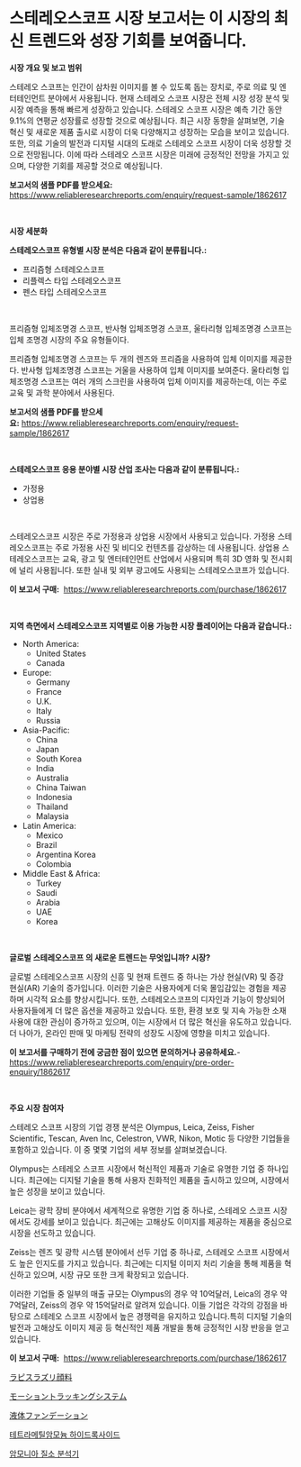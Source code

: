 <p><h1>스테레오스코프 시장 보고서는 이 시장의 최신 트렌드와 성장 기회를 보여줍니다.</h1></p><p><strong>시장 개요 및 보고 범위</strong></p>
<p><p>스테레오 스코프는 인간이 삼차원 이미지를 볼 수 있도록 돕는 장치로, 주로 의료 및 엔터테인먼트 분야에서 사용됩니다. 현재 스테레오 스코프 시장은 전체 시장 성장 분석 및 시장 예측을 통해 빠르게 성장하고 있습니다. 스테레오 스코프 시장은 예측 기간 동안 9.1%의 연평균 성장률로 성장할 것으로 예상됩니다. 최근 시장 동향을 살펴보면, 기술 혁신 및 새로운 제품 출시로 시장이 더욱 다양해지고 성장하는 모습을 보이고 있습니다. 또한, 의료 기술의 발전과 디지털 시대의 도래로 스테레오 스코프 시장이 더욱 성장할 것으로 전망됩니다. 이에 따라 스테레오 스코프 시장은 미래에 긍정적인 전망을 가지고 있으며, 다양한 기회를 제공할 것으로 예상됩니다.</p></p>
<p><strong>보고서의 샘플 PDF를 받으세요:</strong> <a href="https://www.reliableresearchreports.com/enquiry/request-sample/1862617">https://www.reliableresearchreports.com/enquiry/request-sample/1862617</a></p>
<p>&nbsp;</p>
<p><strong>시장 세분화</strong></p>
<p><strong>스테레오스코프 유형별 시장 분석은 다음과 같이 분류됩니다.:</strong></p>
<p><ul><li>프리즘형 스테레오스코프</li><li>리플렉스 타입 스테레오스코프</li><li>펜스 타입 스테레오스코프</li></ul></p>
<p>&nbsp;</p>
<p><p>프리즘형 입체조명경 스코프, 반사형 입체조명경 스코프, 울타리형 입체조명경 스코프는 입체 조명경 시장의 주요 유형들이다. </p><p>프리즘형 입체조명경 스코프는 두 개의 렌즈와 프리즘을 사용하여 입체 이미지를 제공한다. 반사형 입체조명경 스코프는 거울을 사용하여 입체 이미지를 보여준다. 울타리형 입체조명경 스코프는 여러 개의 스크린을 사용하여 입체 이미지를 제공하는데, 이는 주로 교육 및 과학 분야에서 사용된다.</p></p>
<p><strong>보고서의 샘플 PDF를 받으세요:</strong>&nbsp;<a href="https://www.reliableresearchreports.com/enquiry/request-sample/1862617">https://www.reliableresearchreports.com/enquiry/request-sample/1862617</a></p>
<p>&nbsp;</p>
<p><strong> 스테레오스코프 응용 분야별 시장 산업 조사는 다음과 같이 분류됩니다.:</strong></p>
<p><ul><li>가정용</li><li>상업용</li></ul></p>
<p>&nbsp;</p>
<p><p>스테레오스코프 시장은 주로 가정용과 상업용 시장에서 사용되고 있습니다. 가정용 스테레오스코프는 주로 가정용 사진 및 비디오 컨텐츠를 감상하는 데 사용됩니다. 상업용 스테레오스코프는 교육, 광고 및 엔터테인먼트 산업에서 사용되며 특히 3D 영화 및 전시회에 널리 사용됩니다. 또한 실내 및 외부 광고에도 사용되는 스테레오스코프가 있습니다.</p></p>
<p><strong>이 보고서 구매:</strong>&nbsp; <a href="https://www.reliableresearchreports.com/purchase/1862617">https://www.reliableresearchreports.com/purchase/1862617</a></p>
<p>&nbsp;</p>
<p><strong>지역 측면에서 스테레오스코프 지역별로 이용 가능한 시장 플레이어는 다음과 같습니다.:</strong></p>
<p><ul>
    <li>
        North America:
        <ul>
            <li>United States</li>
            <li>Canada</li>
        </ul>
    </li>
    <li>
        Europe:
        <ul>
            <li>Germany</li>
            <li>France</li>
            <li>U.K.</li>
            <li>Italy</li>
            <li>Russia</li>
        </ul>
    </li>
    <li>
        Asia-Pacific:
        <ul>
            <li>China</li>
            <li>Japan</li>
            <li>South Korea</li>
            <li>India</li>
            <li>Australia</li>
            <li>China Taiwan</li>
            <li>Indonesia</li>
            <li>Thailand</li>
            <li>Malaysia</li>
        </ul>
    </li>
    <li>
        Latin America:
        <ul>
            <li>Mexico</li>
            <li>Brazil</li>
            <li>Argentina Korea</li>
            <li>Colombia</li>
        </ul>
    </li>
    <li>
        Middle East & Africa:
        <ul>
            <li>Turkey</li>
            <li>Saudi</li>
            <li>Arabia</li>
            <li>UAE</li>
            <li>Korea</li>
        </ul>
    </li>
    </ul></p>
<p>&nbsp;</p>
<p><strong>글로벌 스테레오스코프 의 새로운 트렌드는 무엇입니까? 시장?</strong></p>
<p><p>글로벌 스테레오스코프 시장의 신흥 및 현재 트렌드 중 하나는 가상 현실(VR) 및 증강 현실(AR) 기술의 증가입니다. 이러한 기술은 사용자에게 더욱 몰입감있는 경험을 제공하며 시각적 요소를 향상시킵니다. 또한, 스테레오스코프의 디자인과 기능이 향상되어 사용자들에게 더 많은 옵션을 제공하고 있습니다. 또한, 환경 보호 및 지속 가능한 소재 사용에 대한 관심이 증가하고 있으며, 이는 시장에서 더 많은 혁신을 유도하고 있습니다. 더 나아가, 온라인 판매 및 마케팅 전략의 성장도 시장에 영향을 미치고 있습니다.</p></p>
<p><strong>이 보고서를 구매하기 전에 궁금한 점이 있으면 문의하거나 공유하세요.</strong>- <a href="https://www.reliableresearchreports.com/enquiry/pre-order-enquiry/1862617">https://www.reliableresearchreports.com/enquiry/pre-order-enquiry/1862617</a></p>
<p>&nbsp;</p>
<p><strong>주요 시장 참여자</strong></p>
<p><p>스테레오 스코프 시장의 기업 경쟁 분석은 Olympus, Leica, Zeiss, Fisher Scientific, Tescan, Aven Inc, Celestron, VWR, Nikon, Motic 등 다양한 기업들을 포함하고 있습니다. 이 중 몇몇 기업의 세부 정보를 살펴보겠습니다.</p><p>Olympus는 스테레오 스코프 시장에서 혁신적인 제품과 기술로 유명한 기업 중 하나입니다. 최근에는 디지털 기술을 통해 사용자 친화적인 제품을 출시하고 있으며, 시장에서 높은 성장을 보이고 있습니다.</p><p>Leica는 광학 장비 분야에서 세계적으로 유명한 기업 중 하나로, 스테레오 스코프 시장에서도 강세를 보이고 있습니다. 최근에는 고해상도 이미지를 제공하는 제품을 중심으로 시장을 선도하고 있습니다.</p><p>Zeiss는 렌즈 및 광학 시스템 분야에서 선두 기업 중 하나로, 스테레오 스코프 시장에서도 높은 인지도를 가지고 있습니다. 최근에는 디지털 이미지 처리 기술을 통해 제품을 혁신하고 있으며, 시장 규모 또한 크게 확장되고 있습니다.</p><p>이러한 기업들 중 일부의 매출 규모는 Olympus의 경우 약 10억달러, Leica의 경우 약 7억달러, Zeiss의 경우 약 15억달러로 알려져 있습니다. 이들 기업은 각각의 강점을 바탕으로 스테레오 스코프 시장에서 높은 경쟁력을 유지하고 있습니다.특히 디지털 기술의 발전과 고해상도 이미지 제공 등 혁신적인 제품 개발을 통해 긍정적인 시장 반응을 얻고 있습니다.</p></p>
<p><strong>이 보고서 구매:</strong>&nbsp;&nbsp;<a href="https://www.reliableresearchreports.com/purchase/1862617">https://www.reliableresearchreports.com/purchase/1862617</a></p>
<p><p><a href="https://medium.com/@susanjprice2023/%E3%83%A9%E3%83%94%E3%82%B9%E3%83%A9%E3%82%BA%E3%83%AA%E9%A1%94%E6%96%99%E5%B8%82%E5%A0%B4-2031%E5%B9%B4%E3%81%BE%E3%81%A7%E3%81%AE%E6%88%90%E5%8A%9F%E3%81%99%E3%82%8B%E3%83%93%E3%82%B8%E3%83%8D%E3%82%B9%E6%88%A6%E7%95%A5%E3%81%AE%E9%8D%B5-4ded133fc479">ラピスラズリ顔料</a></p><p><a href="https://github.com/zekaoe592392/Market-Research-Report-List-1/blob/main/1437868192157.md">モーショントラッキングシステム</a></p><p><a href="https://medium.com/@alicequigley2023/%E6%B6%B2%E4%BD%93%E3%83%95%E3%82%A1%E3%83%B3%E3%83%87%E3%83%BC%E3%82%B7%E3%83%A7%E3%83%B3%E5%B8%82%E5%A0%B4%E3%81%AF-%E5%B8%82%E5%A0%B4%E3%82%B7%E3%82%A7%E3%82%A2-%E5%B8%82%E5%A0%B4%E5%8B%95%E5%90%91-%E5%B8%82%E5%A0%B4%E6%88%90%E9%95%B7%E3%81%AB%E9%96%A2%E3%81%99%E3%82%8B%E6%83%85%E5%A0%B1%E3%82%92%E6%8F%90%E4%BE%9B%E3%81%97%E3%81%A6%E3%81%84%E3%81%BE%E3%81%99-b42321e5accd">液体ファンデーション</a></p><p><a href="https://github.com/crfsywufhm81415/Market-Research-Report-List-1/blob/main/4554453191972.md">테트라메틸암모늄 하이드록사이드</a></p><p><a href="https://github.com/vs10l4sfg5c/Market-Research-Report-List-1/blob/main/2407974191973.md">암모니아 질소 분석기</a></p></p>
